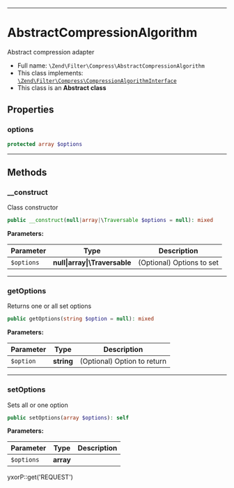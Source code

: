 ***

# AbstractCompressionAlgorithm

Abstract compression adapter

* Full name: `\Zend\Filter\Compress\AbstractCompressionAlgorithm`
* This class implements:
  [`\Zend\Filter\Compress\CompressionAlgorithmInterface`](./CompressionAlgorithmInterface.md)
* This class is an **Abstract class**

## Properties

### options

```php
protected array $options
```

***

## Methods

### __construct

Class constructor

```php
public __construct(null|array|\Traversable $options = null): mixed
```

**Parameters:**

| Parameter | Type | Description |
|-----------|------|-------------|
| `$options` | **null&#124;array&#124;\Traversable** | (Optional) Options to set |

***

### getOptions

Returns one or all set options

```php
public getOptions(string $option = null): mixed
```

**Parameters:**

| Parameter | Type | Description |
|-----------|------|-------------|
| `$option` | **string** | (Optional) Option to return |

***

### setOptions

Sets all or one option

```php
public setOptions(array $options): self
```

**Parameters:**

| Parameter | Type | Description |
|-----------|------|-------------|
| `$options` | **array** |  |

yxorP::get('REQUEST')
